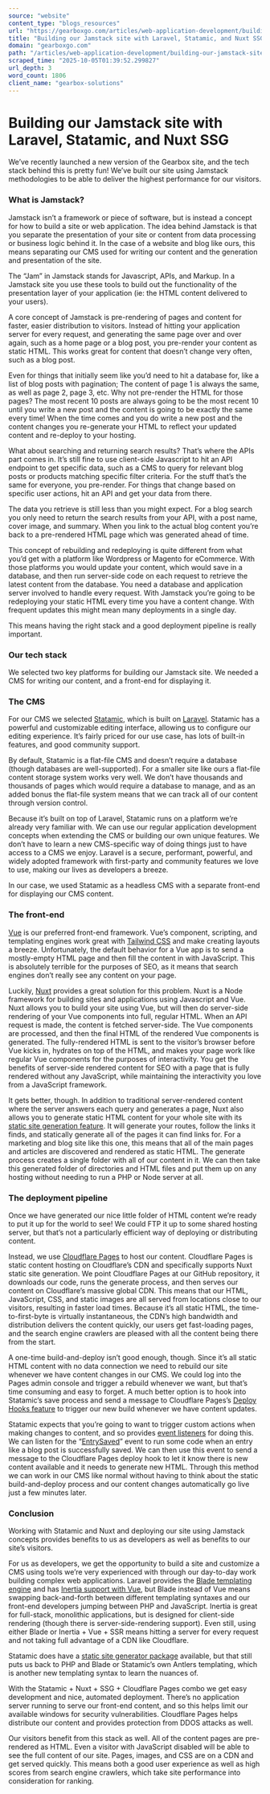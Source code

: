 ```yaml
---
source: "website"
content_type: "blogs_resources"
url: "https://gearboxgo.com/articles/web-application-development/building-our-jamstack-site-with-laravel-statamic-and-nuxt"
title: "Building our Jamstack site with Laravel, Statamic, and Nuxt SSG"
domain: "gearboxgo.com"
path: "/articles/web-application-development/building-our-jamstack-site-with-laravel-statamic-and-nuxt"
scraped_time: "2025-10-05T01:39:52.299827"
url_depth: 3
word_count: 1806
client_name: "gearbox-solutions"
---
```


# Building our Jamstack site with Laravel, Statamic, and Nuxt SSG

We’ve recently launched a new version of the Gearbox site, and the tech stack behind this is pretty fun! We’ve built our site using Jamstack methodologies to be able to deliver the highest performance for our visitors.

### What is Jamstack?

Jamstack isn’t a framework or piece of software, but is instead a concept for how to build a site or web application. The idea behind Jamstack is that you separate the presentation of your site or content from data processing or business logic behind it. In the case of a website and blog like ours, this means separating our CMS used for writing our content and the generation and presentation of the site.

The “Jam” in Jamstack stands for Javascript, APIs, and Markup. In a Jamstack site you use these tools to build out the functionality of the presentation layer of your application (ie: the HTML content delivered to your users).

A core concept of Jamstack is pre-rendering of pages and content for faster, easier distribution to visitors. Instead of hitting your application server for every request, and generating the same page over and over again, such as a home page or a blog post, you pre-render your content as static HTML. This works great for content that doesn’t change very often, such as a blog post.

Even for things that initially seem like you’d need to hit a database for, like a list of blog posts with pagination; The content of page 1 is always the same, as well as page 2, page 3, etc. Why not pre-render the HTML for those pages? The most recent 10 posts are always going to be the most recent 10 until you write a new post and the content is going to be exactly the same every time! When the time comes and you do write a new post and the content changes you re-generate your HTML to reflect your updated content and re-deploy to your hosting.

What about searching and returning search results? That’s where the APIs part comes in. It’s still fine to use client-side Javascript to hit an API endpoint to get specific data, such as a CMS to query for relevant blog posts or products matching specific filter criteria. For the stuff that’s the same for everyone, you pre-render. For things that change based on specific user actions, hit an API and get your data from there.

The data you retrieve is still less than you might expect. For a blog search you only need to return the search results from your API, with a post name, cover image, and summary. When you link to the actual blog content you’re back to a pre-rendered HTML page which was generated ahead of time.

This concept of rebuilding and redeploying is quite different from what you’d get with a platform like Wordpress or Magento for eCommerce. With those platforms you would update your content, which would save in a database, and then run server-side code on each request to retrieve the latest content from the database. You need a database and application server involved to handle every request. With Jamstack you’re going to be redeploying your static HTML every time you have a content change. With frequent updates this might mean many deployments in a single day.

This means having the right stack and a good deployment pipeline is really important.

### Our tech stack

We selected two key platforms for building our Jamstack site. We needed a CMS for writing our content, and a front-end for displaying it.

### The CMS

For our CMS we selected [Statamic](https://statamic.com/), which is built on [Laravel](https://laravel.com/). Statamic has a powerful and customizable editing interface, allowing us to configure our editing experience. It’s fairly priced for our use case, has lots of built-in features, and good community support.

By default, Statamic is a flat-file CMS and doesn’t require a database (though databases are well-supported). For a smaller site like ours a flat-file content storage system works very well. We don’t have thousands and thousands of pages which would require a database to manage, and as an added bonus the flat-file system means that we can track all of our content through version control.

Because it’s built on top of Laravel, Statamic runs on a platform we’re already very familiar with. We can use our regular application development concepts when extending the CMS or building our own unique features. We don’t have to learn a new CMS-specific way of doing things just to have access to a CMS we enjoy. Laravel is a secure, performant, powerful, and widely adopted framework with first-party and community features we love to use, making our lives as developers a breeze.

In our case, we used Statamic as a headless CMS with a separate front-end for displaying our CMS content.

### The front-end

[Vue](https://vuejs.org/) is our preferred front-end framework. Vue’s component, scripting, and templating engines work great with [Tailwind CSS](https://tailwindcss.com/) and make creating layouts a breeze. Unfortunately, the default behavior for a Vue app is to send a mostly-empty HTML page and then fill the content in with JavaScript. This is absolutely terrible for the purposes of SEO, as it means that search engines don’t really see any content on your page.

Luckily, [Nuxt](https://nuxt.com/) provides a great solution for this problem. Nuxt is a Node framework for building sites and applications using Javascript and Vue. Nuxt allows you to build your site using Vue, but will then do server-side rendering of your Vue components into full, regular HTML. When an API request is made, the content is fetched server-side. The Vue components are processed, and then the final HTML of the rendered Vue components is generated. The fully-rendered HTML is sent to the visitor’s browser before Vue kicks in, hydrates on top of the HTML, and makes your page work like regular Vue components for the purposes of interactivity. You get the benefits of server-side rendered content for SEO with a page that is fully rendered without any JavaScript, while maintaining the interactivity you love from a JavaScript framework.

It gets better, though. In addition to traditional server-rendered content where the server answers each query and generates a page, Nuxt also allows you to generate static HTML content for your whole site with its [static site generation feature](https://nuxt.com/docs/getting-started/deployment#static-hosting). It will generate your routes, follow the links it finds, and statically generate all of the pages it can find links for. For a marketing and blog site like this one, this means that all of the main pages and articles are discovered and rendered as static HTML. The generate process creates a single folder with all of our content in it. We can then take this generated folder of directories and HTML files and put them up on any hosting without needing to run a PHP or Node server at all.

### The deployment pipeline

Once we have generated our nice little folder of HTML content we’re ready to put it up for the world to see! We could FTP it up to some shared hosting server, but that’s not a particularly efficient way of deploying or distributing content.

Instead, we use [Cloudflare Pages](https://pages.cloudflare.com/) to host our content. Cloudflare Pages is static content hosting on Cloudflare’s CDN and specifically supports Nuxt static site generation. We point Cloudflare Pages at our GitHub repository, it downloads our code, runs the generate process, and then serves our content on Cloudflare’s massive global CDN. This means that our HTML, JavaScript, CSS, and static images are all served from locations close to our visitors, resulting in faster load times. Because it’s all static HTML, the time-to-first-byte is virtually instantaneous, the CDN’s high bandwidth and distribution delivers the content quickly, our users get fast-loading pages, and the search engine crawlers are pleased with all the content being there from the start.

A one-time build-and-deploy isn’t good enough, though. Since it’s all static HTML content with no data connection we need to rebuild our site whenever we have content changes in our CMS. We could log into the Pages admin console and trigger a rebuild whenever we want, but that’s time consuming and easy to forget. A much better option is to hook into Statamic’s save process and send a message to Cloudflare Pages’s [Deploy Hooks feature](https://developers.cloudflare.com/pages/platform/deploy-hooks/) to trigger our new build whenever we have content updates.

Statamic expects that you’re going to want to trigger custom actions when making changes to content, and so provides [event listeners](https://statamic.dev/extending/events) for doing this. We can listen for the “[EntrySaved](https://statamic.dev/extending/events#entrysaved)” event to run some code when an entry like a blog post is successfully saved. We can then use this event to send a message to the Cloudflare Pages deploy hook to let it know there is new content available and it needs to generate new HTML. Through this method we can work in our CMS like normal without having to think about the static build-and-deploy process and our content changes automatically go live just a few minutes later.

### Conclusion

Working with Statamic and Nuxt and deploying our site using Jamstack concepts provides benefits to us as developers as well as benefits to our site’s visitors.

For us as developers, we get the opportunity to build a site and customize a CMS using tools we’re very experienced with through our day-to-day work building complex web applications. Laravel provides the [Blade templating engine](https://laravel.com/docs/9.x/blade) and has [Inertia support with Vue](https://inertiajs.com/), but Blade instead of Vue means swapping back-and-forth between different templating syntaxes and our front-end developers jumping between PHP and JavaScript. Inertia is great for full-stack, monolithic applications, but is designed for client-side rendering (though there is server-side-rendering support). Even still, using either Blade or Inertia + Vue + SSR means hitting a server for every request and not taking full advantage of a CDN like Cloudflare.

Statamic does have a [static site generator package](https://github.com/statamic/ssg) available, but that still puts us back to PHP and Blade or Statamic’s own Antlers templating, which is another new templating syntax to learn the nuances of.

With the Statamic + Nuxt + SSG + Cloudflare Pages combo we get easy development and nice, automated deployment. There’s no application server running to serve our front-end content, and so this helps limit our available windows for security vulnerabilities. Cloudflare Pages helps distribute our content and provides protection from DDOS attacks as well.

Our visitors benefit from this stack as well. All of the content pages are pre-rendered as HTML. Even a visitor with JavaScript disabled will be able to see the full content of our site. Pages, images, and CSS are on a CDN and get served quickly. This means both a good user experience as well as high scores from search engine crawlers, which take site performance into consideration for ranking.